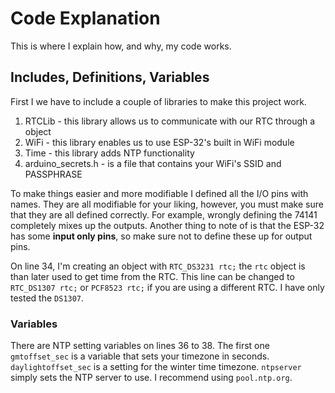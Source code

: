 # Code Explanation
This is where I explain how, and why, my code works.
## Includes, Definitions, Variables
First I we have to include a couple of libraries to make this project work.
1. RTCLib - this library allows us to communicate with our RTC through a object
2. WiFi - this library enables us to use ESP-32's built in WiFi module
3. Time - this library adds NTP functionality
4. arduino_secrets.h - is a file that contains your WiFi's SSID and PASSPHRASE

To make things easier and more modifiable I defined all the I/O pins with names. They are all modifiable for your liking, however, you must make sure that they are all defined correctly. For example, wrongly defining the 74141 completely mixes up the outputs. Another thing to note of is that the ESP-32 has some **input only pins**, so make sure not to define these up for output pins.

On line 34, I'm creating an object with `RTC_DS3231 rtc;` the `rtc` object is than later used to get time from the RTC.
This line can be changed to `RTC_DS1307 rtc;` or `PCF8523 rtc;` if you are using a different RTC. I have only tested the `DS1307`.

### Variables
There are NTP setting variables on lines 36 to 38.
The first one `gmtoffset_sec` is a variable that sets your timezone in seconds.
`daylightoffset_sec` is a setting for the winter time timezone.
`ntpserver` simply sets the NTP server to use. I recommend using `pool.ntp.org`.
